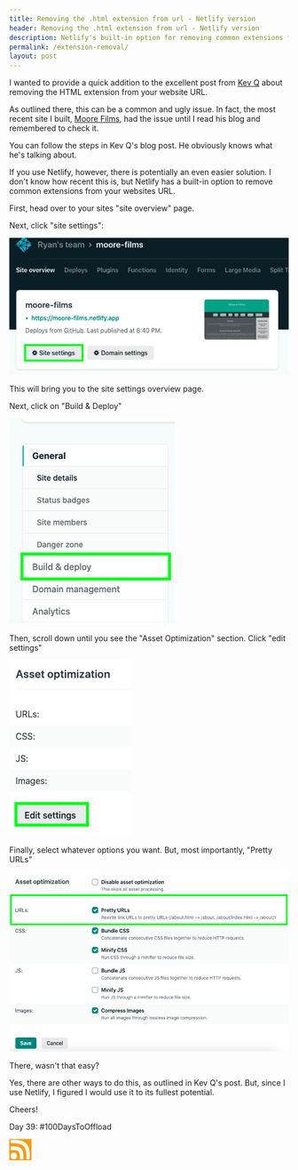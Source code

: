 ```yaml
---
title: Removing the .html extension from url - Netlify version
header: Removing the .html extension from url - Netlify version
description: Netlify's built-in option for removing common extensions from URLs
permalink: /extension-removal/
layout: post
---
```


I wanted to provide a quick addition to the excellent post from
<a href="https://kevq.uk/how-to-remove-the-html-extension-from-a-url/" target="_blank">Kev Q</a>
about removing the HTML extension from your website URL.

As outlined there, this can be a common and ugly issue. In fact, the most recent site I built,
<a href="https://moore-films.netlify.app/" target="_blank">Moore Films</a>, had the issue until I read his blog and remembered to check it.

You can follow the steps in Kev Q's blog post. He obviously knows what he's talking about.

If you use Netlify, however, there is potentially an even easier solution. I don't know how recent this is, but Netlify has a built-in option to remove common extensions from your websites URL.

First, head over to your sites "site overview" page.

Next, click "site settings":

<img src="/assets/images/extension-remove1.jpg" />


This will bring you to the site settings overview page.

Next, click on "Build & Deploy"

<img src="/assets/images/extension-remove2.jpg" />


Then, scroll down until you see the "Asset Optimization" section. Click "edit settings"

<img src="/assets/images/extension-remove3.jpg" />


Finally, select whatever options you want. But, most importantly, "Pretty URLs"

<img src="/assets/images/extension-remove4.jpg" />

There, wasn't that easy?

Yes, there are other ways to do this, as outlined in Kev Q's post. But, since I use Netlify, I figured I would use it to its fullest potential.

Cheers!

Day 39: #100DaysToOffload

<a href="https://blog.mooreanalysis.com/feed.xml"><img src="/assets/images/rss_feed.jpg" style="opacity:1;" width="40"/></a>
